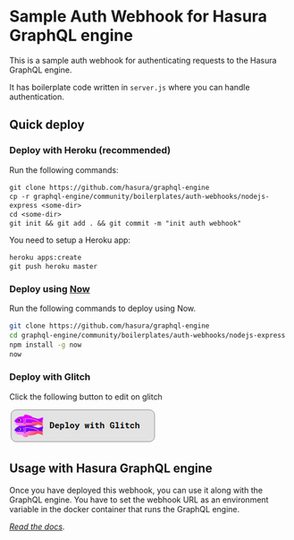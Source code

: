 # Sample Auth Webhook for Hasura GraphQL engine

This is a sample auth webhook for authenticating requests to the Hasura GraphQL engine.

It has boilerplate code written in `server.js` where you can handle authentication.

## Quick deploy

### Deploy with Heroku (recommended)

Run the following commands:

```
git clone https://github.com/hasura/graphql-engine
cp -r graphql-engine/community/boilerplates/auth-webhooks/nodejs-express <some-dir>
cd <some-dir>
git init && git add . && git commit -m "init auth webhook"
```

You need to setup a Heroku app:

```
heroku apps:create
git push heroku master
```

### Deploy using [Now](https://zeit.co/now)

Run the following commands to deploy using Now.

```bash
git clone https://github.com/hasura/graphql-engine
cd graphql-engine/community/boilerplates/auth-webhooks/nodejs-express
npm install -g now
now
```

### Deploy with Glitch

Click the following button to edit on glitch

[![glitch-deploy-button](assets/deploy-glitch.png)](http://glitch.com/edit/#!/import/github/hasura/graphql-engine/community/boilerplates/auth-webhooks/nodejs-express)

## Usage with Hasura GraphQL engine

Once you have deployed this webhook, you can use it along with the GraphQL engine. You have to set the webhook URL as an environment variable in the docker container that runs the GraphQL engine.

*[Read the docs](https://hasura.io/docs/latest/graphql/core/auth/authentication/webhook.html).*

